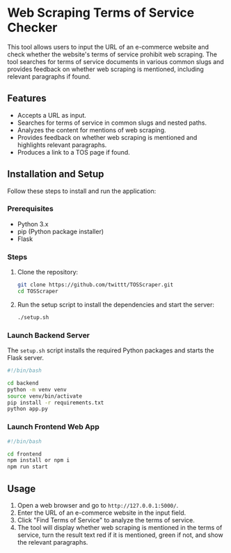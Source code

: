 # Web Scraping Terms of Service Checker

This tool allows users to input the URL of an e-commerce website and check whether the website's terms of service prohibit web scraping. The tool searches for terms of service documents in various common slugs and provides feedback on whether web scraping is mentioned, including relevant paragraphs if found.

## Features

- Accepts a URL as input.
- Searches for terms of service in common slugs and nested paths.
- Analyzes the content for mentions of web scraping.
- Provides feedback on whether web scraping is mentioned and highlights relevant paragraphs.
- Produces a link to a TOS page if found.

## Installation and Setup

Follow these steps to install and run the application:

### Prerequisites

- Python 3.x
- pip (Python package installer)
- Flask

### Steps

1. Clone the repository:
    ```sh
    git clone https://github.com/twittt/TOSScraper.git
    cd TOSScraper
    ```

2. Run the setup script to install the dependencies and start the server:
    ```sh
    ./setup.sh
    ```

### Launch Backend Server

The `setup.sh` script installs the required Python packages and starts the Flask server.

```sh
#!/bin/bash

cd backend
python -m venv venv
source venv/bin/activate
pip install -r requirements.txt
python app.py
```

### Launch Frontend Web App

```sh
#!/bin/bash

cd frontend
npm install or npm i
npm run start
```


## Usage

1. Open a web browser and go to `http://127.0.0.1:5000/`.
2. Enter the URL of an e-commerce website in the input field.
3. Click "Find Terms of Service" to analyze the terms of service.
4. The tool will display whether web scraping is mentioned in the terms of service, turn the result text red if it is mentioned, green if not, and show the relevant paragraphs.
